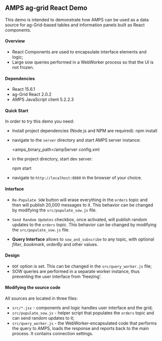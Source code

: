 ## AMPS ag-grid React Demo

This demo is intended to demonstrate how AMPS can be used as a data source for ag-Grid-based tables and
information panels built as React components.


#### Overview
- React Components are used to encapsulate interface elements and logic;
- Large sow queries performed in a WebWorker process so that the UI is not frozen.


#### Dependencies
- React 15.6.1
- ag-Grid React 2.0.2
- AMPS JavaScript client 5.2.2.3


#### Quick Start

In order to try this demo you need:

- Install project dependencies (Node.js and NPM are required):
    npm install

- navigate to the `server` directory and start AMPS server instance:

    <amps_binary_path>/ampServer config.xml

- in the project directory, start dev server:

    npm start

- navigate to `http://localhost:8080` in the browser of your choice.


#### Interface

- `Re-Populate SOW` button will erase everything in the `orders` topic and then will publish 20,000 messages to it.
  This behavior can be changed by modifying the `src/populate_sow.js` file.

- `Send Random Updates` checkbox, once activated, will publish random updates to the `orders` topic.
  This behavior can be changed by modifying the `src/populate_sow.js` file.

- **Query Interface** allows to `sow_and_subscribe` to any topic, with optional *filter*, *bookmark*, *orderBy* and other values.


#### Design

- `OOF` option is set. This can be changed in the `src/query_worker.js` file;
- SOW queries are performed in a separate worker instance, thus preventing the user interface from 'freezing'.


#### Modifying the source code

All sources are located in three files:

- `src/*.jsx` - components and logic handles user interface and the grid;
- `src/populate_sow.js` - helper script that populates the `orders` topic and can send random updates to it;
- `src/query_worker.js` - the WebWorker-encapsulated code that performs the query to AMPS, loads the response and reports back
  to the main process. It contains connection settings.

